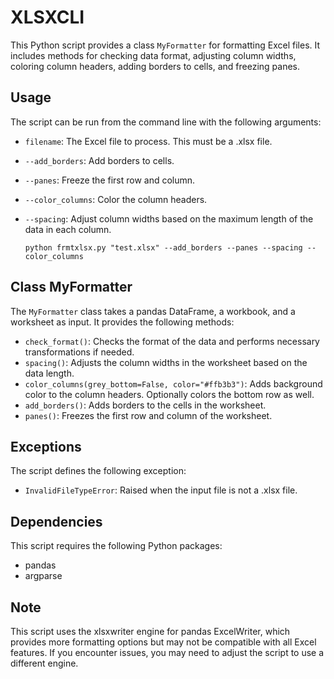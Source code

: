 # XLSXCLI

This Python script provides a class `MyFormatter` for formatting Excel files. It includes methods for checking data format, adjusting column widths, coloring column headers, adding borders to cells, and freezing panes.

## Usage

The script can be run from the command line with the following arguments:

- `filename`: The Excel file to process. This must be a .xlsx file.
- `--add_borders`: Add borders to cells.
- `--panes`: Freeze the first row and column.
- `--color_columns`: Color the column headers.
- `--spacing`: Adjust column widths based on the maximum length of the data in each column.

  ```shell
  python frmtxlsx.py "test.xlsx" --add_borders --panes --spacing --color_columns
  ```

## Class MyFormatter

The `MyFormatter` class takes a pandas DataFrame, a workbook, and a worksheet as input. It provides the following methods:

- `check_format()`: Checks the format of the data and performs necessary transformations if needed.
- `spacing()`: Adjusts the column widths in the worksheet based on the data length.
- `color_columns(grey_bottom=False, color="#ffb3b3")`: Adds background color to the column headers. Optionally colors the bottom row as well.
- `add_borders()`: Adds borders to the cells in the worksheet.
- `panes()`: Freezes the first row and column of the worksheet.

## Exceptions

The script defines the following exception:

- `InvalidFileTypeError`: Raised when the input file is not a .xlsx file.

## Dependencies

This script requires the following Python packages:

- pandas
- argparse

## Note

This script uses the xlsxwriter engine for pandas ExcelWriter, which provides more formatting options but may not be compatible with all Excel features. If you encounter issues, you may need to adjust the script to use a different engine.
